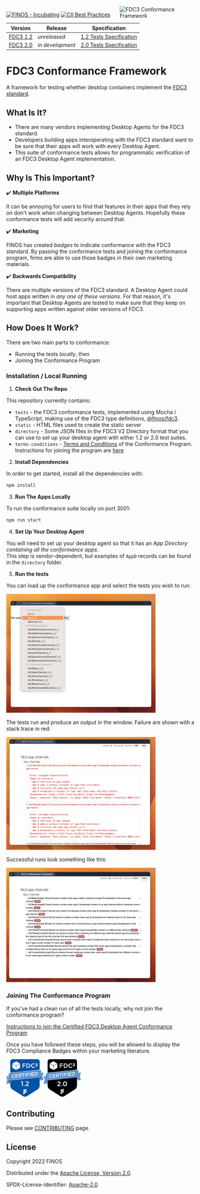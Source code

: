 <img align="right"  title="FDC3 Conformance Framework" width="200px" src="https://landscape.finos.org/logos/fdc3-conformance-framework.svg">

[![FINOS - Incubating](https://cdn.jsdelivr.net/gh/finos/contrib-toolbox@master/images/badge-incubating.svg)](https://finosfoundation.atlassian.net/wiki/display/FINOS/Incubating)
[![CII Best Practices](https://bestpractices.coreinfrastructure.org/projects/6456/badge)](https://bestpractices.coreinfrastructure.org/projects/6456)

|Version    | Release | Specification |
|-----------|---------|--------|
|[FDC3 1.2](https://fdc3.finos.org/docs/1.2/fdc3-intro)   | _unreleased_ | [1.2 Tests Specification](https://github.com/finos/FDC3/blob/master/toolbox/fdc3-conformance/FDC3-1.2-Conformance-Test-Cases.md) |
|[FDC3 2.0](https://fdc3.finos.org/docs/fdc3-intro) | _in development_ | [2.0 Tests Specification](https://github.com/finos/FDC3/blob/8166c0e6aa872b2fc7b755384e5b2eeeaf88c732/toolbox/fdc3-conformance/FDC3-2.0-Conformance-Test-Cases.md) |

# FDC3 Conformance Framework

A framework for testing whether desktop containers implement the [FDC3 standard](https://fdc3.finos.org/).

## What Is It?

- There are many vendors implementing Desktop Agents for the FDC3 standard.
- Developers building apps interoperating with the FDC3 standard want to be sure that their apps will work with every Desktop Agent.
- This suite of conformance tests allows for programmatic verification of an FDC3 Desktop Agent implementation.

## Why Is This Important?

✔️ **Multiple Platforms**

It can be annoying for users to find that features in their apps that they rely on don't work when changing between Desktop Agents.  Hopefully these conformance tests will add security around that.

✔️ **Marketing**

FINOS has created _badges_ to indicate conformance with the FDC3 standard.   By passing the conformance tests and joining the conformance program, firms are able to use those badges in their own marketing materials.

✔️ **Backwards Compatibility**

There are multiple versions of the FDC3 standard.  A Desktop Agent could host apps written in _any one of these versions_.  For that reason, it's important that Desktop Agents are tested to make sure that they keep on supporting apps written against older versions of FDC3.

## How Does It Work?

There are two main parts to conformance:
  
  - Running the tests _locally_, then
  - Joining the Conformance Program

### Installation / Local Running

1.  **Check Out The Repo**

This repository currently contains:

 - `tests` - the FDC3 conformance tests, implemented using Mocha / TypeScript, making use of the FDC3 type definitions, [@finos/fdc3](https://www.npmjs.com/package/@finos/fdc3).
 - `static` - HTML files used to create the static server
 - `directory` - Some JSON files in the FDC3 V2 Directory format that you can use to set up your desktop agent with either 1.2 or 2.0 test suites.
 - `terms-conditions` - [Terms and Conditions](terms-conditions/FDC3-Certified-Terms.md) of the Conformance Program.  Instructions for joining the program are [here](Instructions.md)

2. **Install Dependencies**

In order to get started, install all the dependencies with:

```sh
npm install
```

3.  **Run The Apps Locally**

To run the conformance suite locally on port 3001:

```sh
npm run start
```

4.  **Set Up Your Desktop Agent**

You will need to set up your desktop agent so that it has an _App Directory containing all the conformance apps_.   
This step is vendor-dependent, but examples of `AppD` records can be found in the `directory` folder.

5.  **Run the tests**

You can load up the conformance app and select the tests you wish to run:

<img src="static/selecting.png" alt="Selecting Tests" width="400px" />

The tests run and produce an output in the window.  Failure are shown with a stack trace in red:

<img src="static/failing.png" alt="Running Tests" width="400px" />

Successful runs look something like this:

<img src="static/running.png" alt="Success" width="400px" />

### Joining The Conformance Program

If you've had a clean run of all the tests locally, why not join the conformance program?

[Instructions to join the Certified FDC3 Desktop Agent Conformance Program](instructions.md)

Once you have followed these steps, you will be allowed to display the FDC3 Compliance Badges within your marketing literature.

<img src="terms-conditions/graphics/1.2/2022_FDC3_CompliantBadge_1.2.png" alt="Conformance with FDC3 1.2" width="100px"><img src="terms-conditions/graphics/2.0/2022_FDC3_CompliantBadge_2.0.png" alt="Conformance with FDC3 2.0"  width="100px">


## Contributing

Please see [CONTRIBUTING](CONTRIBUTING.md) page.

## License

Copyright 2022 FINOS 

Distributed under the [Apache License, Version 2.0](http://www.apache.org/licenses/LICENSE-2.0).

SPDX-License-Identifier: [Apache-2.0](https://spdx.org/licenses/Apache-2.0)

